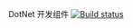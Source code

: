 DotNet 开发组件
[![Build status](https://ci.appveyor.com/api/projects/status/2mv0arfhpg9imwd0)](https://ci.appveyor.com/project/yanghongjie/dotnetdev) 
